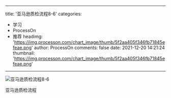 
---
title: '亚马逊质检流程8-6'
categories: 
 - 学习
 - ProcessOn
 - 推荐
headimg: 'https://img.processon.com/chart_image/thumb/5f2aa405f346fb71845efeae.png'
author: ProcessOn
comments: false
date: 2021-12-20 14:21:24
thumbnail: 'https://img.processon.com/chart_image/thumb/5f2aa405f346fb71845efeae.png'
---

<div>   
<img class="thumb" alt="亚马逊质检流程8-6" src="https://img.processon.com/chart_image/thumb/5f2aa405f346fb71845efeae.png" referrerpolicy="no-referrer">
<p>亚马逊质检流程</p>  
</div>
            
